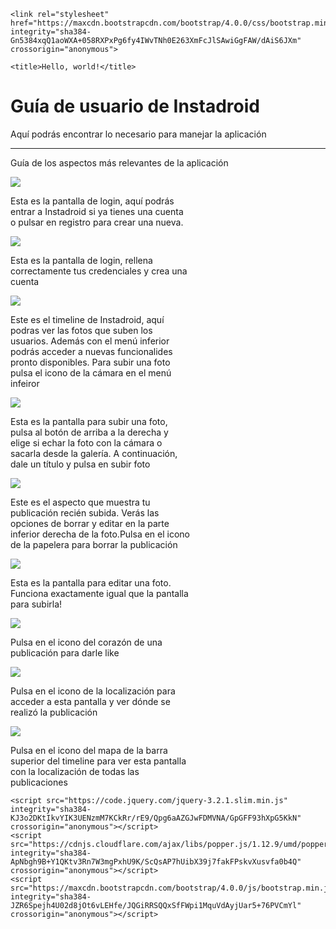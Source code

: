 
<html lang="es">
  <head>
    <!-- Required meta tags -->
    <meta charset="utf-8">
    <meta name="viewport" content="width=device-width, initial-scale=1, shrink-to-fit=no">

    <link rel="stylesheet" href="https://maxcdn.bootstrapcdn.com/bootstrap/4.0.0/css/bootstrap.min.css" integrity="sha384-Gn5384xqQ1aoWXA+058RXPxPg6fy4IWvTNh0E263XmFcJlSAwiGgFAW/dAiS6JXm" crossorigin="anonymous">

    <title>Hello, world!</title>
    
  </head>
  <body>
    <div class="jumbotron">
        <h1 class="display-4">Guía de usuario de Instadroid</h1>
        <p class="lead">Aquí podrás encontrar lo necesario para manejar la aplicación</p>
        <hr class="my-4">
        <p>Guía de los aspectos más relevantes de la aplicación</p>
    </div>
    <div class="card" style="width: 18rem;">
        <img class="card-img-top" src="./img/login.JPG">
        <div class="card-body">
          <p class="card-text">Esta es la pantalla de login, aquí podrás entrar a Instadroid si ya tienes una cuenta
          o pulsar en registro para crear una nueva.</p>
        </div>
    </div>
    <div class="card" style="width: 18rem;">
        <img class="card-img-top" src="./img/registro.JPG">
        <div class="card-body">
          <p class="card-text">Esta es la pantalla de login, rellena correctamente tus credenciales y crea una cuenta</p>
        </div>
    </div>
    <div class="card" style="width: 18rem;">
        <img class="card-img-top" src="./img/timeline.JPG">
        <div class="card-body">
          <p class="card-text">Este es el timeline de Instadroid, aquí podras ver las fotos que suben los usuarios. Además
          con el menú inferior podrás acceder a nuevas funcionalides pronto disponibles. Para subir una foto pulsa el icono de la cámara en el menú infeiror</p>
        </div>
    </div>
    <div class="card" style="width: 18rem;">
        <img class="card-img-top" src="./img/subirfoto.JPG">
        <div class="card-body">
          <p class="card-text">Esta es la pantalla para subir una foto, pulsa al botón de arriba a la derecha y elige si echar la foto con la cámara o sacarla desde la galería. A continuación, dale un título y pulsa en subir foto</p>
        </div>
    </div>
    <div class="card" style="width: 18rem;">
        <img class="card-img-top" src="./img/publisubida.JPG">
        <div class="card-body">
          <p class="card-text">Este es el aspecto que muestra tu publicación recién subida. Verás las opciones de borrar y
          editar en la parte inferior derecha de la foto.Pulsa en el icono de la papelera para borrar la publicación</p>
        </div>
    </div>
    <div class="card" style="width: 18rem;">
        <img class="card-img-top" src="./img/editarfoto.JPG">
        <div class="card-body">
          <p class="card-text">Esta es la pantalla para editar una foto. Funciona exactamente igual que la pantalla para subirla!</p>
        </div>
    </div>
    <div class="card" style="width: 18rem;">
        <img class="card-img-top" src="./img/publicacionlike.JPG">
        <div class="card-body">
          <p class="card-text">Pulsa en el icono del corazón de una publicación para darle like</p>
        </div>
    </div>
    <div class="card" style="width: 18rem;">
        <img class="card-img-top" src="./img/localizacionfoto.JPG">
        <div class="card-body">
          <p class="card-text">Pulsa en el icono de la localización para acceder a esta pantalla y ver dónde
          se realizó la publicación</p>
        </div>
    </div>
    <div class="card" style="width: 18rem;">
        <img class="card-img-top" src="./img/localizaciontodas.JPG">
        <div class="card-body">
          <p class="card-text">Pulsa en el icono del mapa de la barra superior del timeline para ver esta pantalla
          con la localización de todas las publicaciones</p>
        </div>
    </div>


    <script src="https://code.jquery.com/jquery-3.2.1.slim.min.js" integrity="sha384-KJ3o2DKtIkvYIK3UENzmM7KCkRr/rE9/Qpg6aAZGJwFDMVNA/GpGFF93hXpG5KkN" crossorigin="anonymous"></script>
    <script src="https://cdnjs.cloudflare.com/ajax/libs/popper.js/1.12.9/umd/popper.min.js" integrity="sha384-ApNbgh9B+Y1QKtv3Rn7W3mgPxhU9K/ScQsAP7hUibX39j7fakFPskvXusvfa0b4Q" crossorigin="anonymous"></script>
    <script src="https://maxcdn.bootstrapcdn.com/bootstrap/4.0.0/js/bootstrap.min.js" integrity="sha384-JZR6Spejh4U02d8jOt6vLEHfe/JQGiRRSQQxSfFWpi1MquVdAyjUar5+76PVCmYl" crossorigin="anonymous"></script>
  </body>
</html>